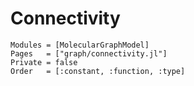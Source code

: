 
# Connectivity


```@autodocs
Modules = [MolecularGraphModel]
Pages   = ["graph/connectivity.jl"]
Private = false
Order   = [:constant, :function, :type]
```
